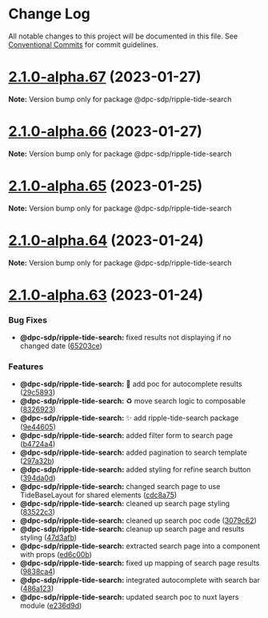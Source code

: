 # Change Log

All notable changes to this project will be documented in this file.
See [Conventional Commits](https://conventionalcommits.org) for commit guidelines.

# [2.1.0-alpha.67](https://github.com/dpc-sdp/ripple-framework/compare/v2.1.0-alpha.66...v2.1.0-alpha.67) (2023-01-27)

**Note:** Version bump only for package @dpc-sdp/ripple-tide-search





# [2.1.0-alpha.66](https://github.com/dpc-sdp/ripple-framework/compare/v2.1.0-alpha.65...v2.1.0-alpha.66) (2023-01-27)

**Note:** Version bump only for package @dpc-sdp/ripple-tide-search





# [2.1.0-alpha.65](https://github.com/dpc-sdp/ripple-framework/compare/v2.1.0-alpha.64...v2.1.0-alpha.65) (2023-01-25)

**Note:** Version bump only for package @dpc-sdp/ripple-tide-search





# [2.1.0-alpha.64](https://github.com/dpc-sdp/ripple-framework/compare/v2.1.0-alpha.63...v2.1.0-alpha.64) (2023-01-24)

**Note:** Version bump only for package @dpc-sdp/ripple-tide-search





# [2.1.0-alpha.63](https://github.com/dpc-sdp/ripple-framework/compare/v2.1.0-alpha.62...v2.1.0-alpha.63) (2023-01-24)


### Bug Fixes

* **@dpc-sdp/ripple-tide-search:** fixed results not displaying if no changed date ([65203ce](https://github.com/dpc-sdp/ripple-framework/commit/65203ced6cd8e29b9f7a846a48f1268e7d6b6b4c))


### Features

* **@dpc-sdp/ripple-tide-search:** :construction: add poc for autocomplete results ([29c5893](https://github.com/dpc-sdp/ripple-framework/commit/29c5893d7b53ed29a28769c11746ff2ae76f2948))
* **@dpc-sdp/ripple-tide-search:** :recycle: move search logic to composable ([8326923](https://github.com/dpc-sdp/ripple-framework/commit/8326923cc0dcd500dbec68aaad1ca951e208feaf))
* **@dpc-sdp/ripple-tide-search:** :sparkles: add ripple-tide-search package ([9e44605](https://github.com/dpc-sdp/ripple-framework/commit/9e44605a7a6f3392deedd5bbca381e17bf91c71a))
* **@dpc-sdp/ripple-tide-search:** added filter form to search page ([b4724a4](https://github.com/dpc-sdp/ripple-framework/commit/b4724a4c7c52bbcca287a96799a2c7e43bbf4df2))
* **@dpc-sdp/ripple-tide-search:** added pagination to search template ([297a32b](https://github.com/dpc-sdp/ripple-framework/commit/297a32b03ab55c7e6cd331955caf594098fcda2d))
* **@dpc-sdp/ripple-tide-search:** added styling for refine search button ([394da0d](https://github.com/dpc-sdp/ripple-framework/commit/394da0d0c820ecf42a553d30adfa52d123622228))
* **@dpc-sdp/ripple-tide-search:** changed search page to use TideBaseLayout for shared elements ([cdc8a75](https://github.com/dpc-sdp/ripple-framework/commit/cdc8a75a4c2c040742f9c8968933b9cd1c977ef2))
* **@dpc-sdp/ripple-tide-search:** cleaned up search page styling ([83522c3](https://github.com/dpc-sdp/ripple-framework/commit/83522c3c8f1f7a5ba6979ebf95dc2371db6d4347))
* **@dpc-sdp/ripple-tide-search:** cleaned up search poc code ([3079c62](https://github.com/dpc-sdp/ripple-framework/commit/3079c62af6c9901ac632df94162a9c6ad6ddd5d1))
* **@dpc-sdp/ripple-tide-search:** cleanup up search page and results styling ([47d3afb](https://github.com/dpc-sdp/ripple-framework/commit/47d3afb07b658373f61026f5d237fdcef06bf0db))
* **@dpc-sdp/ripple-tide-search:** extracted search page into a component with props ([ed6c00b](https://github.com/dpc-sdp/ripple-framework/commit/ed6c00b6f056694e6ef3aa998aca30f2c96947c9))
* **@dpc-sdp/ripple-tide-search:** fixed up mapping of search page results ([9838ca4](https://github.com/dpc-sdp/ripple-framework/commit/9838ca47c70941c073e2a0361443faa560c4d25f))
* **@dpc-sdp/ripple-tide-search:** integrated autocomplete with search bar ([486a123](https://github.com/dpc-sdp/ripple-framework/commit/486a1231d63c1ce6dbd9f9316dd905aa5deacf93))
* **@dpc-sdp/ripple-tide-search:** updated search poc to nuxt layers module ([e236d9d](https://github.com/dpc-sdp/ripple-framework/commit/e236d9d6355de03e19d2f63e2cc9e0c9ec7b3b2e))
